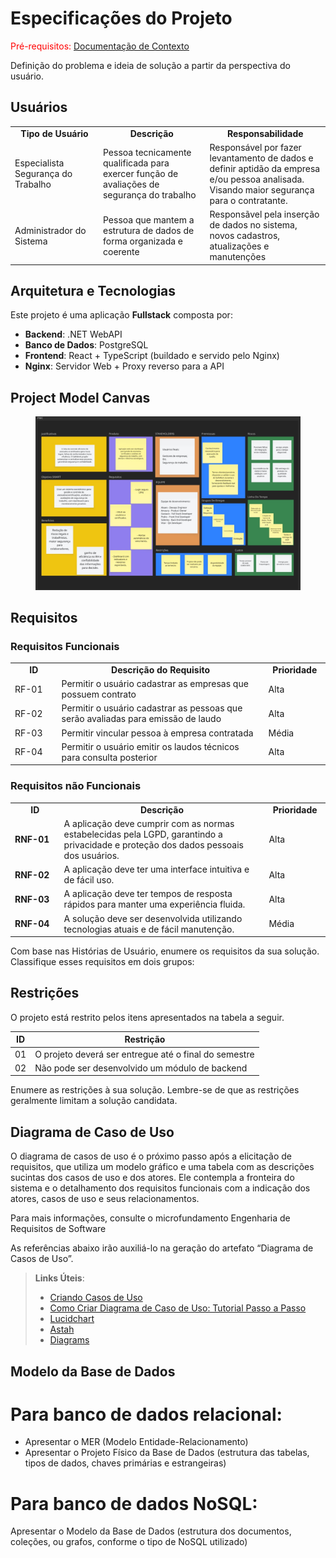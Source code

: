 # Especificações do Projeto

<span style="color:red">Pré-requisitos: <a href="01-Documentação de Contexto.md"> Documentação de Contexto</a></span>

Definição do problema e ideia de solução a partir da perspectiva do usuário. 

## Usuários
<table>
<tbody>
<tr align=center>
<td width="200px"><b>Tipo de Usuário</b></td>
<td width="300px"><b>Descrição</b></td>
<td width="300px"><b>Responsabilidade</b></td>
</tr>
<tr>
<td>Especialista Segurança do Trabalho</td>
<td>Pessoa tecnicamente qualificada para exercer função de avaliações de segurança do trabalho</td>
<td>Responsável por fazer levantamento de dados e definir aptidão da empresa e/ou pessoa analisada. Visando maior segurança para o contratante.</td>
</tr>
<tr>
<td>Administrador do Sistema</td>
<td>Pessoa que mantem a estrutura de dados de forma organizada e coerente</td>
<td>Responsãvel pela inserção de dados no sistema, novos cadastros, atualizações e manutenções</td>
</tr>
</tbody>
</table>

## Arquitetura e Tecnologias

Este projeto é uma aplicação **Fullstack** composta por:

- **Backend**: .NET WebAPI  
- **Banco de Dados**: PostgreSQL  
- **Frontend**: React + TypeScript (buildado e servido pelo Nginx)  
- **Nginx**: Servidor Web + Proxy reverso para a API

## Project Model Canvas

<figure> 
  <img src="https://github.com/ICEI-PUC-Minas-PMV-ADS/pmv-ads-2025-2-e5-proj-empext-t3-safework/blob/main/documentos/img/Project%20Model%20Canva.jpg" alt"Project Model Canva">
</figure>

## Requisitos

### Requisitos Funcionais

<table>
<tbody>
<tr align=center>
<td width="100px"><b>ID</b></td>
<td width="600px"><b>Descrição do Requisito</b></td>
<td width="100px"><b>Prioridade</b></td>
</tr>
<tr>
<td>RF-01</td>
<td>Permitir o usuário cadastrar as empresas que possuem contrato</td>
<td>Alta</td>
</tr>
<tr>
<td>RF-02</td>
<td>Permitir o usuário cadastrar as pessoas que serão avaliadas para emissão de laudo</td>
<td>Alta</td>
</tr>
<tr>
<td>RF-03</td>
<td>Permitir vincular pessoa à empresa contratada</td>
<td>Média</td>
</tr>
<tr>
<td>RF-04</td>
<td>Permitir o usuário emitir os laudos técnicos para consulta posterior</td>
<td>Alta</td>
</tr>
</tbody>
</table>

### Requisitos não Funcionais

<table>
<tbody>
<tr align=center>
<td width="100px"><b>ID</b></td>
<td width="600px"><b>Descrição</b></td>
<td width="100px"><b>Prioridade</b></td>
</tr>
<tr>
<td><b>RNF-01</b></td>
<td>A aplicação deve cumprir com as normas estabelecidas pela LGPD, garantindo a privacidade e proteção dos dados pessoais dos usuários.</td>
<td>Alta</td>
</tr>
<tr>
<td><b>RNF-02</b></td>
<td>A aplicação deve ter uma interface intuitiva e de fácil uso.</td>
<td>Alta</td>
</tr>
<tr>
<td><b>RNF-03</b></td>
<td>A aplicação deve ter tempos de resposta rápidos para manter uma experiência fluida.</td>
<td>Alta</td>
</tr>
<tr>
<td><b>RNF-04</b></td>
<td>A solução deve ser desenvolvida utilizando tecnologias atuais e de fácil manutenção.</td>
<td>Média</td>
</tr>
</tbody>
</table>

Com base nas Histórias de Usuário, enumere os requisitos da sua solução. Classifique esses requisitos em dois grupos:

## Restrições

O projeto está restrito pelos itens apresentados na tabela a seguir.

|ID| Restrição                                             |
|--|-------------------------------------------------------|
|01| O projeto deverá ser entregue até o final do semestre |
|02| Não pode ser desenvolvido um módulo de backend        |

Enumere as restrições à sua solução. Lembre-se de que as restrições geralmente limitam a solução candidata.

## Diagrama de Caso de Uso

O diagrama de casos de uso é o próximo passo após a elicitação de requisitos, que utiliza um modelo gráfico e uma tabela com as descrições sucintas dos casos de uso e dos atores. Ele contempla a fronteira do sistema e o detalhamento dos requisitos funcionais com a indicação dos atores, casos de uso e seus relacionamentos. 

Para mais informações, consulte o microfundamento Engenharia de Requisitos de Software 

As referências abaixo irão auxiliá-lo na geração do artefato “Diagrama de Casos de Uso”.

> **Links Úteis**:
> - [Criando Casos de Uso](https://www.ibm.com/docs/pt-br/elm/6.0?topic=requirements-creating-use-cases)
> - [Como Criar Diagrama de Caso de Uso: Tutorial Passo a Passo](https://gitmind.com/pt/fazer-diagrama-de-caso-uso.html/)
> - [Lucidchart](https://www.lucidchart.com/)
> - [Astah](https://astah.net/)
> - [Diagrams](https://app.diagrams.net/)

## Modelo da Base de Dados

# Para banco de dados relacional:
- Apresentar o MER (Modelo Entidade-Relacionamento)
- Apresentar o Projeto Físico da Base de Dados (estrutura das tabelas, tipos de dados, chaves primárias e estrangeiras)
# Para banco de dados NoSQL:
Apresentar o Modelo da Base de Dados (estrutura dos documentos, coleções, ou grafos, conforme o tipo de NoSQL utilizado)

